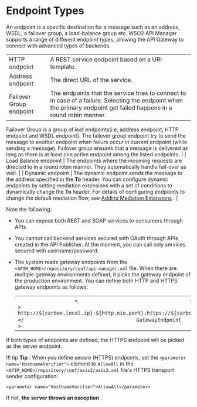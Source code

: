 # Endpoint Types

An endpoint is a specific destination for a message such as an address, WSDL, a failover group, a load-balance group etc. WSO2 API Manager supports a range of different endpoint types, allowing the API Gateway to connect with advanced types of backends.

|                         |                                                                                                                                                                                                                                                                                                                                                                                                            |
|-------------------------|------------------------------------------------------------------------------------------------------------------------------------------------------------------------------------------------------------------------------------------------------------------------------------------------------------------------------------------------------------------------------------------------------------|
| HTTP endpoint           | A REST service endpoint based on a URI template.                                                                                                                                                                                                                                                                                                                                                           |
| Address endpoint        | The direct URL of the service.                                                                                                                                                                                                                                                                                                                                                                             |
| Failover Group endpoint | The endpoints that the service tries to connect to in case of a failure. Selecting the endpoint when the primary endpoint get failed happens in a round robin manner.                                                                                                                                                                                                                                      
                                                                                                                                                                                                                                                                                                                                                                                                              
  Failover Group is a group of leaf endpoints(i.e, address endpoint, HTTP endpoint and WSDL endpoint). The failover group endpoint try to send the message to another endpoint when failure occur in current endpoint (while sending a message). Failover group ensures that a message is delivered as long as there is at least one active endpoint among the listed endpoints.                              |
| Load Balance endpoint   | The endpoints where the incoming requests are directed to in a round robin manner. They automatically handle fail-over as well.                                                                                                                                                                                                                                                                            |
| Dynamic endpoint        | The dynamic endpoint sends the message to the address specified in the **To** header. You can configure dynamic endpoints by setting mediation extensions with a set of conditions to dynamically change the **To** header. For details of configuring endpoints to change the default mediation flow, see [Adding Mediation Extensions](https://docs.wso2.com/display/SHAN/Adding+Mediation+Extensions) . |

Note the following:

-   You can expose both REST and SOAP services to consumers through APIs.
-   You cannot call backend services secured with OAuth through APIs created in the API Publisher. At the moment, you can call only services secured with username/password.
-   The system reads gateway endpoints from the `<APIM_HOME>/repository/conf/api-manager.xml` file. When there are multiple gateway environments defined, it picks the gateway endpoint of the production environment. You can define both HTTP and HTTPS gateway endpoints as follows:

    <table>
    <colgroup>
    <col width="100%" />
    </colgroup>
    <tbody>
    <tr class="odd">
    <td><div class="container" title="Hint: double-click to select code">
    <div class="line number1 index0 alt2">
    <code class="xml plain">                   &lt;                  </code> <code class="xml keyword">                   GatewayEndpoint                  </code> <code class="xml plain">                   &gt;                                       http://${carbon.local.ip}:${http.nio.port},https://${carbon.local.ip}:${https.nio.port}                                      &lt;/                  </code> <code class="xml keyword">                   GatewayEndpoint                  </code> <code class="xml plain">                   &gt;                  </code>
    </div>
    </div></td>
    </tr>
    </tbody>
    </table>

If both types of endpoints are defined, the HTTPS endpoint will be picked as the server endpoint.

!!! tip
**Tip** : When you define secure (HTTPS) endpoints, set the `<parameter name="HostnameVerifier">` element to `AllowAll` in the `<APIM_HOME>/repository/conf/axis2/axis2.xml` file's HTTPS transport sender configuration:

`<parameter name="HostnameVerifier">AllowAll</parameter>        `

If not, **the server throws an exception** .


